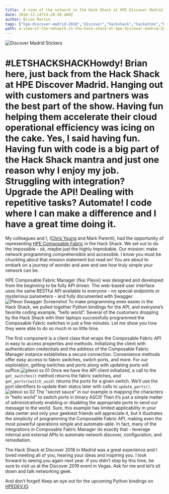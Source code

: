```yaml
---
title:  A view of the network in the Hack Shack at HPE Discover Madrid 2018
date: 2018-12-14T14:20:30.488Z
author: Brian Martin 
tags: ["hpe-discover-madrid-2018","discover","hackshack","hackathon","hpe-composable-fabric-manager","plexxi","letshackshack"]
path: a-view-of-the-network-in-the-hack-shack-at-hpe-discover-madrid-2018
---
```

![Discover Madrid Stickers](/uploads/media/2018/12/dmad-stickers-1544797453006.png)
# #LETSHACKSHACKHowdy! Brian here, just back from the Hack Shack at HPE Discover Madrid. Hanging out with customers and partners was the best part of the show. Having fun helping them accelerate their cloud operational efficiency was icing on the cake. Yes, I said having fun. Having fun with code is a big part of the Hack Shack mantra and just one reason why I enjoy my job. Struggling with integration? Upgrade the API! Dealing with repetitive tasks? Automate! I code where I can make a difference and I have a great time doing it.

My colleagues and I, ([Chris Young](https://twitter.com/netmanchris) and Mark Parenti), had the opportunity of representing [HPE Composable Fabric](https://www.hpe.com/us/en/integrated-systems/composable-fabric.html) in the Hack Shack. We set out to do the impossible - ok, maybe just the highly improbable. Our mission: make network programming comprehensible and accessible. I know you must be chuckling about that mission statement but read on! You are about to embark on a journey of wonder and awe and see how truly simple your network can be.

HPE Composable Fabric Manager (fka: Plexxi) was designed and developed from the beginning to be fully API driven. The web-based user interface uses the same RESTful API available to everyone - no special endpoints or mysterious parameters - and fully documented with Swagger. ![Plexxi Swagger Screenshot](/uploads/media/2018/12/plexxi-swagger-1544797482316.png)
To make programming even easier in the Hack Shack, we pulled together Python bindings for the API, and everyone’s favorite coding example, “hello world”. Several of the customers dropping by the Hack Shack with their laptops successfully programmed the Composable Fabric switches in just a few minutes. Let me show you how they were able to do so much in so little time.

The first component is a client class that wraps the Composable Fabric API in easy to access properties and methods. Initializing the client with authentication credentials and the address of the Composable Fabric Manager instance establishes a secure connection. Convenience methods offer easy access to fabric switches, switch ports, and more. For our exploration, getting switches and ports along with updating ports will suffice.![plexxi ss 01](/uploads/media/2018/12/plexxi-ss-01-1544797520119.png)
Once we have the API client initialized, a call to the `get_switches()` method returns the fabric switches, and `get_ports(switch_uuid)` returns the ports for a given switch. We’ll use the port identifiers to update their status later with calls to `update_ports()`.![plexxi ss 02](/uploads/media/2018/12/plexxi-ss-02-1544797572994.png)
The "secret sauce” in our example is mapping the characters in “hello world” to switch ports in binary ASCII! Then it’s just a simple matter of administratively enabling or disabling the appropriate ports to send our message to the world.
Sure, this example has limited applicability in your data center and only your geekiest friends will appreciate it, but it illustrates the simplicity of programming the Composable Fabric API, making even the most powerful operations simple and automate-able. In fact, many of the integrations in Composable Fabric Manager do exactly that - leverage internal and external APIs to automate network discover, configuration, and remediation.

The Hack Shack at Discover 2018 in Madrid was a great experience and I loved meeting all of you, hearing your ideas and inspiring you. I look forward to seeing you again next year. If you didn’t stop by this time, be sure to visit us at the Discover 2019 event in Vegas.  Ask for me and let’s sit down and talk networking geek.

And don’t forget! Keep an eye out for the upcoming Python bindings on [HPEDEV.IO](https://hpedev.io).
